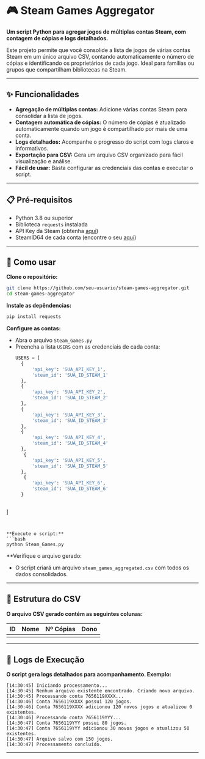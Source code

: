 # 🎮 Steam Games Aggregator

**Um script Python para agregar jogos de múltiplas contas Steam, com contagem de cópias e logs detalhados.**

Este projeto permite que você consolide a lista de jogos de várias contas Steam em um único arquivo CSV, contando automaticamente o número de cópias e identificando os proprietários de cada jogo. Ideal para famílias ou grupos que compartilham bibliotecas na Steam.

---

## ✨ Funcionalidades

- **Agregação de múltiplas contas:** Adicione várias contas Steam para consolidar a lista de jogos.
- **Contagem automática de cópias:** O número de cópias é atualizado automaticamente quando um jogo é compartilhado por mais de uma conta.
- **Logs detalhados:** Acompanhe o progresso do script com logs claros e informativos.
- **Exportação para CSV:** Gera um arquivo CSV organizado para fácil visualização e análise.
- **Fácil de usar:** Basta configurar as credenciais das contas e executar o script.

---

## 📋 Pré-requisitos

- Python 3.8 ou superior
- Biblioteca `requests` instalada
- API Key da Steam (obtenha [aqui](https://steamcommunity.com/dev/apikey))
- SteamID64 de cada conta (encontre o seu [aqui](https://steamid.io/))

---

## 🚀 Como usar

**Clone o repositório:**
```bash
git clone https://github.com/seu-usuario/steam-games-aggregator.git
cd steam-games-aggregator
```

**Instale as depêndencias:**
```bash
pip install requests
```

**Configure as contas:**
- Abra o arquivo `Steam_Games.py`
- Preencha a lista `USERS` com as credenciais de cada conta:
  ```python
  USERS = [
    {
        'api_key': 'SUA_API_KEY_1',
        'steam_id': 'SUA_ID_STEAM_1'
    },
    {
        'api_key': 'SUA_API_KEY_2', 
        'steam_id': 'SUA_ID_STEAM_2'
    },
    {
        'api_key': 'SUA_API_KEY_3', 
        'steam_id': 'SUA_ID_STEAM_3'
    },
    {
        'api_key': 'SUA_API_KEY_4', 
        'steam_id': 'SUA_ID_STEAM_4'
    },
     {
        'api_key': 'SUA_API_KEY_5', 
        'steam_id': 'SUA_ID_STEAM_5'
    },
     {
        'api_key': 'SUA_API_KEY_6', 
        'steam_id': 'SUA_ID_STEAM_6'
    }
    
]
```


**Execute o script:**
```bash
python Steam_Games.py
```

**Verifique o arquivo gerado:
- O script criará um arquivo `steam_games_aggregated.csv` com todos os dados consolidados.

---

## 📂 Estrutura do CSV

**O arquivo CSV gerado contém as seguintes colunas:**

| ID  | Nome | Nº Cópias | Dono |
|:--- |:---- |:--------- |:---- |
|     |      |           |      |

---

## 📝 Logs de Execução

**O script gera logs detalhados para acompanhamento. Exemplo:**
```log
[14:30:45] Iniciando processamento...
[14:30:45] Nenhum arquivo existente encontrado. Criando novo arquivo.
[14:30:45] Processando conta 7656119XXXX...
[14:30:46] Conta 7656119XXXX possui 120 jogos.
[14:30:46] Conta 7656119XXXX adicionou 120 novos jogos e atualizou 0 existentes.
[14:30:46] Processando conta 7656119YYY...
[14:30:47] Conta 7656119YYY possui 80 jogos.
[14:30:47] Conta 7656119YYY adicionou 30 novos jogos e atualizou 50 existentes.
[14:30:47] Arquivo salvo com 150 jogos.
[14:30:47] Processamento concluído.
```

---